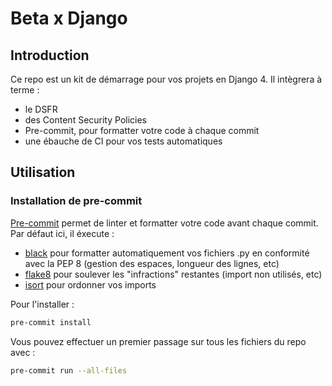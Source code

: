 # Beta x Django

## Introduction 

Ce repo est un kit de démarrage pour vos projets en Django 4. Il intègrera à terme :
- le DSFR
- des Content Security Policies
- Pre-commit, pour formatter votre code à chaque commit
- une ébauche de CI pour vos tests automatiques 

## Utilisation

### Installation de pre-commit

[Pre-commit](https://pre-commit.com/) permet de linter et formatter votre code avant chaque commit. Par défaut ici, il éxecute :
- [black](https://github.com/psf/black) pour formatter automatiquement vos fichiers .py en conformité avec la PEP 8 (gestion des espaces, longueur des lignes, etc)
- [flake8](https://github.com/pycqa/flake8) pour soulever les "infractions" restantes (import non utilisés, etc)
- [isort](https://github.com/pycqa/isort) pour ordonner vos imports

Pour l'installer : 
```bash
pre-commit install
```

Vous pouvez effectuer un premier passage sur tous les fichiers du repo avec :
```bash
pre-commit run --all-files
```
